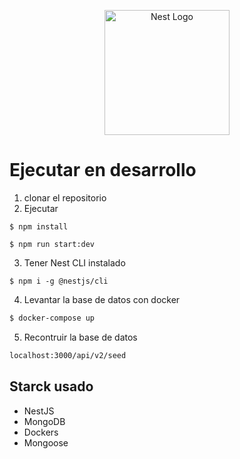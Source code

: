 <p align="center">
  <a href="http://nestjs.com/" target="blank"><img src="https://nestjs.com/img/logo-small.svg" width="200" alt="Nest Logo" /></a>
</p>

# Ejecutar en desarrollo

1. clonar el repositorio
2. Ejecutar

```
$ npm install

$ npm run start:dev
```

3. Tener Nest CLI instalado

```
$ npm i -g @nestjs/cli
```

4. Levantar la base de datos con docker

```bash
$ docker-compose up
```

5. Recontruir la base de datos

```bash
localhost:3000/api/v2/seed
```

## Starck usado

- NestJS
- MongoDB
- Dockers
- Mongoose
